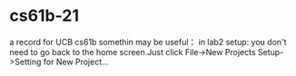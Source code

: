 # cs61b-21
a record for UCB cs61b
somethin may be useful：
in lab2 setup: you don't need to go back to the home screen.Just click File->New Projects Setup->Setting for New Project...
